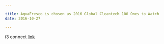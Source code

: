 ```yaml
---

title: AquaFresco is chosen as 2016 Global Cleantech 100 Ones to Watch by i3 connect!
date: 2016-10-27

---
```


i3 connect [link](https://i3connect.com/gct100/watch?mkt_tok=eyJpIjoiTm1FMU4ySXpaalJqTUdJdyIsInQiOiJoRW1JQk5TSDZMbnBObERqa2g2WE81bmxxT1RFdnBnUjlITE5MWmtxN2VvQXB4VVU0c0dER3Q1aFRJa3Y3MHBnRUs3eVFTemk4emJUcGhnV0ZyXC9CYzVKVVI1VnQ4YTZGTXY0citKWVE4a2s9In0%3D)
